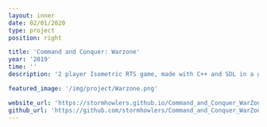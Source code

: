 ```yaml
---
layout: inner
date: 02/01/2020
type: project
position: right

title: 'Command and Conquer: Warzone'
year: '2019'
time: ''
description: '2 player Isometric RTS game, made with C++ and SDL in a group of 7.'

featured_image: '/img/project/Warzone.png'

website_url: 'https://stormhowlers.github.io/Command_and_Conquer_WarZone/'
github_url: 'https://github.com/stormhowlers/Command_and_Conquer_WarZone'
---
```

